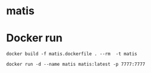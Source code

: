 # matis

# Docker run
```docker build -f matis.dockerfile . --rm  -t matis``` 

```docker run -d --name matis matis:latest -p 7777:7777```



